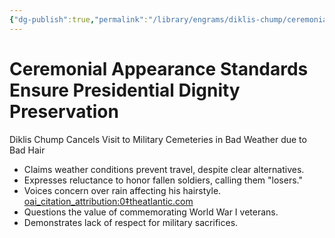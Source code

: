 ```yaml
---
{"dg-publish":true,"permalink":"/library/engrams/diklis-chump/ceremonial-appearance-standards-ensure-presidential-dignity-preservation/","tags":["DC/Military","DC/AS1"]}
---
```


# Ceremonial Appearance Standards Ensure Presidential Dignity Preservation
Diklis Chump Cancels Visit to Military Cemeteries in Bad Weather due to Bad Hair
- Claims weather conditions prevent travel, despite clear alternatives.
- Expresses reluctance to honor fallen soldiers, calling them "losers."
- Voices concern over rain affecting his hairstyle. [oai_citation_attribution:0‡theatlantic.com](https://www.theatlantic.com/politics/archive/2024/10/trump-military-generals-hitler/680327/?utm_source=apple_news)
- Questions the value of commemorating World War I veterans.
- Demonstrates lack of respect for military sacrifices.
